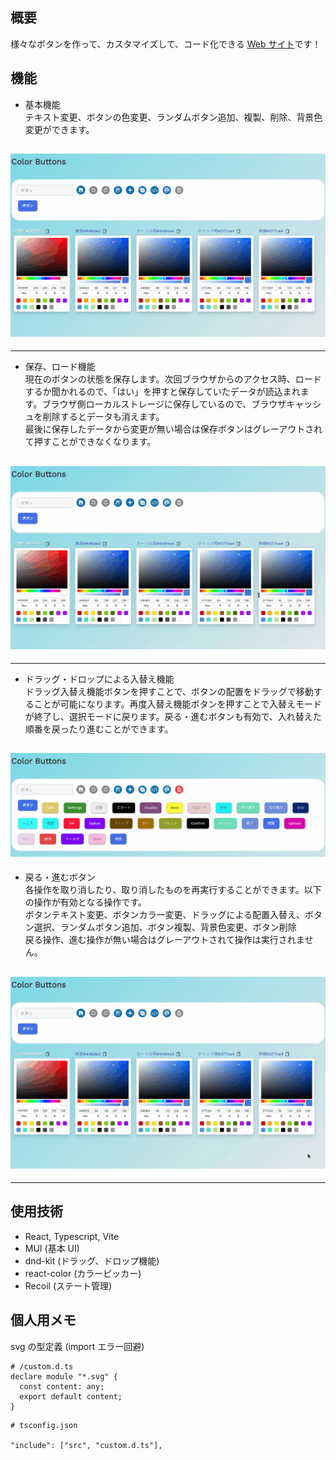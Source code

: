 ## 概要

様々なボタンを作って、カスタマイズして、コード化できる [Web サイト](https://yuu-oishi.github.io/color-pickers/)です！

## 機能

- 基本機能
  <br>
  テキスト変更、ボタンの色変更、ランダムボタン追加、複製、削除、背景色変更ができます。

## ![基本機能](./gif/ver2-general.gif)

---

- 保存、ロード機能
  <br>
  現在のボタンの状態を保存します。次回ブラウザからのアクセス時、ロードするか聞かれるので、「はい」を押すと保存していたデータが読込まれます。ブラウザ側ローカルストレージに保存しているので、ブラウザキャッシュを削除するとデータも消えます。
  <br>
  最後に保存したデータから変更が無い場合は保存ボタンはグレーアウトされて押すことができなくなります。

## ![基本機能](./gif/ver2-save.gif)

---

- ドラッグ・ドロップによる入替え機能
  <br>
  ドラッグ入替え機能ボタンを押すことで、ボタンの配置をドラッグで移動することが可能になります。再度入替え機能ボタンを押すことで入替えモードが終了し、選択モードに戻ります。戻る・進むボタンも有効で、入れ替えた順番を戻ったり進むことができます。

## ![基本機能](./gif/ver2-dnd.gif)

- 戻る・進むボタン
  <br>
  各操作を取り消したり、取り消したものを再実行することができます。以下の操作が有効となる操作です。
  <br>
  ボタンテキスト変更、ボタンカラー変更、ドラッグによる配置入替え、ボタン選択、ランダムボタン追加、ボタン複製、背景色変更、ボタン削除
  <br>
  戻る操作、進む操作が無い場合はグレーアウトされて操作は実行されません。

## ![基本機能](./gif/ver2-back-forward.gif)

---

## 使用技術

- React, Typescript, Vite
- MUI (基本 UI)
- dnd-kit (ドラッグ、ドロップ機能)
- react-color (カラーピッカー)
- Recoil (ステート管理)

## 個人用メモ

svg の型定義 (import エラー回避)

```
# /custom.d.ts
declare module "*.svg" {
  const content: any;
  export default content;
}
```

```
# tsconfig.json

"include": ["src", "custom.d.ts"],
```
